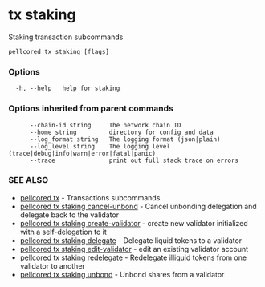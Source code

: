 # tx staking

Staking transaction subcommands

```
pellcored tx staking [flags]
```

### Options

```
  -h, --help   help for staking
```

### Options inherited from parent commands

```
      --chain-id string     The network chain ID
      --home string         directory for config and data 
      --log_format string   The logging format (json|plain) 
      --log_level string    The logging level (trace|debug|info|warn|error|fatal|panic) 
      --trace               print out full stack trace on errors
```

### SEE ALSO

* [pellcored tx](pellcored_tx.md)	 - Transactions subcommands
* [pellcored tx staking cancel-unbond](pellcored_tx_staking_cancel-unbond.md)	 - Cancel unbonding delegation and delegate back to the validator
* [pellcored tx staking create-validator](pellcored_tx_staking_create-validator.md)	 - create new validator initialized with a self-delegation to it
* [pellcored tx staking delegate](pellcored_tx_staking_delegate.md)	 - Delegate liquid tokens to a validator
* [pellcored tx staking edit-validator](pellcored_tx_staking_edit-validator.md)	 - edit an existing validator account
* [pellcored tx staking redelegate](pellcored_tx_staking_redelegate.md)	 - Redelegate illiquid tokens from one validator to another
* [pellcored tx staking unbond](pellcored_tx_staking_unbond.md)	 - Unbond shares from a validator


